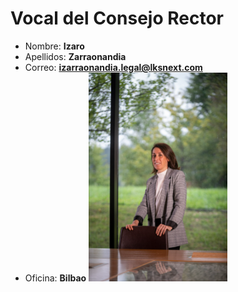 # Vocal del Consejo Rector

- Nombre: **Izaro**
- Apellidos: **Zarraonandia**
- Correo: **<izarraonandia.legal@lksnext.com>**
- Oficina: **Bilbao**
![Imagen](/src/data/organigrama/lksOrganigrama/content/fotos/izaro-zarraonandia.PNG)
